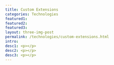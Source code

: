 ```yaml
---
title: Custom Extensions
categories: Technologies
featured1:
featured2:
featured3:
layout: three-img-post
permalink: /technologies/custom-extensions.html
intro:
desc1: <p></p>
desc2: <p></p>
desc3: <p></p>
---
```

